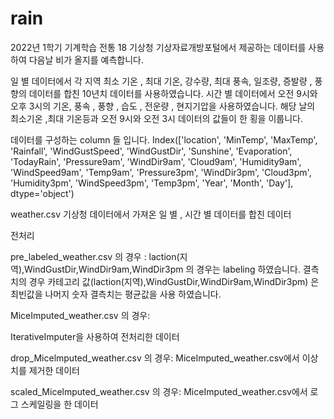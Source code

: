 # rain
2022년 1학기 기계학습 전통 18 
기상청 기상자료개방포털에서 제공하는 데이터를 사용하여 다음날 비가 올지를 예측합니다.

일 별 데이터에서 각 지역 최소 기온 , 최대 기온, 강수량, 최대 풍속, 일조량, 증발량 , 풍향의 데이터를 합친 10년치 데이터를 사용하였습니다.
시간 별 데이터에서 오전 9시와 오후 3시의 기온, 풍속 , 풍향 , 습도 , 전운량 , 현지기압을 사용하였습니다.
해당 날의 최소기온 ,최대 기온등과 오전 9시와 오전 3시 데이터의 값들이 한 횡을 이룹니다.

데이터를 구성하는 column 들 입니다.
Index(['location', 'MinTemp', 'MaxTemp', 'Rainfall', 'WindGustSpeed',
       'WindGustDir', 'Sunshine', 'Evaporation', 'TodayRain', 'Pressure9am',
       'WindDir9am', 'Cloud9am', 'Humidity9am', 'WindSpeed9am', 'Temp9am',
       'Pressure3pm', 'WindDir3pm', 'Cloud3pm', 'Humidity3pm', 'WindSpeed3pm',
       'Temp3pm', 'Year', 'Month', 'Day'],
      dtype='object')




weather.csv
기상청 데이터에서 가져온 일 별 , 시간 별 데이터를 합친 데이터





전처리 

pre_labeled_weather.csv 의 경우 :
laction(지역),WindGustDir,WindDir9am,WindDir3pm 의 경우는 labeling 하였습니다.
결측치의 경우 카테고리 값(laction(지역),WindGustDir,WindDir9am,WindDir3pm) 은 최빈값을 
나머지 숫자 결측치는 평균값을 사용 하였습니다.





MiceImputed_weather.csv 의 경우:

IterativeImputer을 사용하여 전처리한 데이터 





drop_Micelmputed_weather.csv 의 경우:
MiceImputed_weather.csv에서 이상치를 제거한 데이터





scaled_Micelmputed_weather.csv 의 경우:
MiceImputed_weather.csv에서 로그 스케일링을 한 데이터
